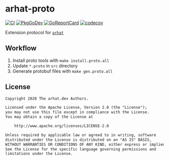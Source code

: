 # arhat-proto

[![CI](https://github.com/arhat-dev/arhat-proto/workflows/CI/badge.svg)](https://github.com/arhat-dev/arhat-proto/actions?query=workflow%3ACI)
[![PkgGoDev](https://pkg.go.dev/badge/arhat.dev/arhat-proto)](https://pkg.go.dev/arhat.dev/arhat-proto)
[![GoReportCard](https://goreportcard.com/badge/arhat.dev/arhat-proto)](https://goreportcard.com/report/arhat.dev/arhat-proto)
[![codecov](https://codecov.io/gh/arhat-dev/arhat-proto/branch/master/graph/badge.svg)](https://codecov.io/gh/arhat-dev/arhat-proto)

Extension protocol for [`arhat`](https://github.com/arhat-dev/arhat)

## Workflow

1. Install proto tools with `make install.proto.all`
1. Update `*.proto` in `src` directory
1. Generate protobuf files with `make gen.proto.all`

## License

```txt
Copyright 2020 The arhat.dev Authors.

Licensed under the Apache License, Version 2.0 (the "License");
you may not use this file except in compliance with the License.
You may obtain a copy of the License at

    http://www.apache.org/licenses/LICENSE-2.0

Unless required by applicable law or agreed to in writing, software
distributed under the License is distributed on an "AS IS" BASIS,
WITHOUT WARRANTIES OR CONDITIONS OF ANY KIND, either express or implied.
See the License for the specific language governing permissions and
limitations under the License.
```
